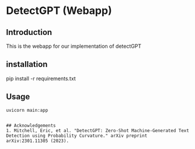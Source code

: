# DetectGPT (Webapp)

## Introduction
This is the webapp for our implementation of detectGPT

## installation
pip install -r requirements.txt

## Usage

``` 4d
uvicorn main:app
```

```

## Acknowledgements
1. Mitchell, Eric, et al. "DetectGPT: Zero-Shot Machine-Generated Text Detection using Probability Curvature." arXiv preprint arXiv:2301.11305 (2023).



